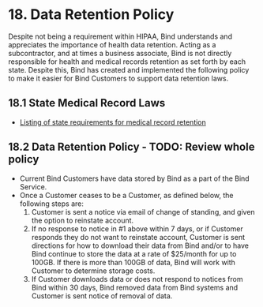 # 18. Data Retention Policy

Despite not being a requirement within HIPAA, Bind understands and appreciates the importance of health data retention. Acting as a subcontractor, and at times a business associate, Bind is not directly responsible for health and medical records retention as set forth by each state. Despite this, Bind has created and implemented the following policy to make it easier for Bind Customers to support data retention laws.

## 18.1 State Medical Record Laws

* [Listing of state requirements for medical record retention](http://www.healthit.gov/sites/default/files/appa7-1.pdf)

## 18.2 Data Retention Policy - TODO: Review whole policy

* Current Bind Customers have data stored by Bind as a part of the Bind Service.
* Once a Customer ceases to be a Customer, as defined below, the following steps are:
  1. Customer is sent a notice via email of change of standing, and given the option to reinstate account.
  2. If no response to notice in #1 above within 7 days, or if Customer responds they do not want to reinstate account, Customer is sent directions for how to download their data from Bind and/or to have Bind continue to store the data at a rate of $25/month for up to 100GB. If there is more than 100GB of data, Bind will work with Customer to determine storage costs.
  3. If Customer downloads data or does not respond to notices from Bind within 30 days, Bind removed data from Bind systems and Customer is sent notice of removal of data.
